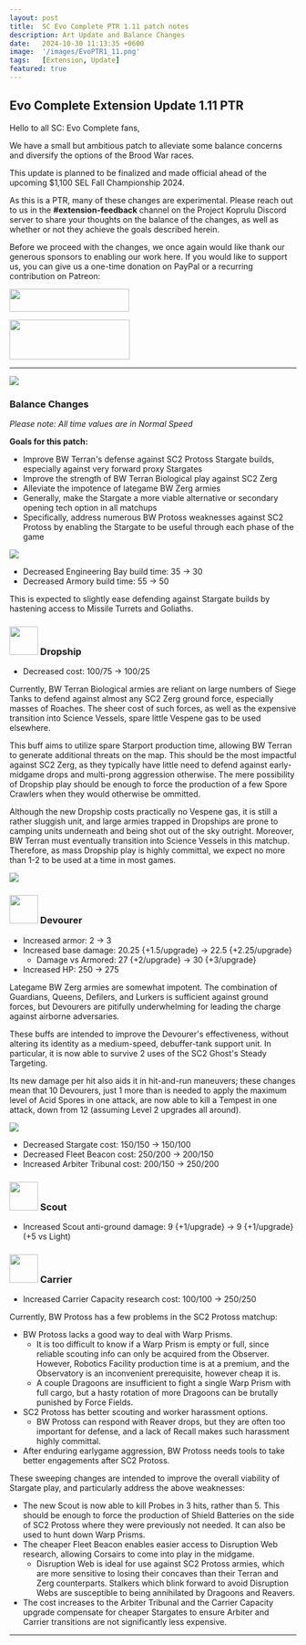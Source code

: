 ```yaml
---
layout: post
title:  SC Evo Complete PTR 1.11 patch notes
description: Art Update and Balance Changes
date:   2024-10-30 11:13:35 +0600
image:  '/images/EvoPTR1_11.png'
tags:   [Extension, Update]
featured: true
---
```


## Evo Complete Extension Update 1.11 PTR

Hello to all SC: Evo Complete fans,

We have a small but ambitious patch to alleviate some balance concerns and diversify the options of the Brood War races.

This update is planned to be finalized and made official ahead of the upcoming $1,100 SEL Fall Championship 2024.

As this is a PTR, many of these changes are experimental. Please reach out to us in the **#extension-feedback** channel on the Project Koprulu Discord server to share your thoughts on the balance of the changes, as well as whether or not they achieve the goals described herein.

Before we proceed with the changes, we once again would like thank our generous sponsors to enabling our work here. If you would like to support us, you can give us a one-time donation on PayPal or a recurring contribution on Patreon:

<a href="https://paypal.me/KopruluKat/"><img src="{{site.baseurl}}/images/blue.png" width="210" height="40"></a> 

<a href="https://www.patreon.com/TeamKopruluSC2"><img src="{{site.baseurl}}/images/becomeAPatronBanner.png" width="211" height="70"></a>

***

![]({{site.baseurl}}/images/Divider_Extension.png)

### Balance Changes
*Please note: All time values are in Normal Speed*

**Goals for this patch:**
- Improve BW Terran's defense against SC2 Protoss Stargate builds, especially against very forward proxy Stargates
- Improve the strength of BW Terran Biological play against SC2 Zerg
- Alleviate the impotence of lategame BW Zerg armies
- Generally, make the Stargate a more viable alternative or secondary opening tech option in all matchups
- Specifically, address numerous BW Protoss weaknesses against SC2 Protoss by enabling the Stargate to be useful through each phase of the game

![]({{site.baseurl}}/images/Divider_Terran.png)

- Decreased Engineering Bay build time: 35 -> 30
- Decreased Armory build time: 55 -> 50

This is expected to slightly ease defending against Stargate builds by hastening access to Missile Turrets and Goliaths.

### <img src="{{site.baseurl}}/images/btn-unit-terran-dropship@scbw.png" width="50" height="50"> Dropship
- Decreased cost: 100/75 -> 100/25

Currently, BW Terran Biological armies are reliant on large numbers of Siege Tanks to defend against almost any SC2 Zerg ground force, especially masses of Roaches. The sheer cost of such forces, as well as the expensive transition into Science Vessels, spare little Vespene gas to be used elsewhere.

This buff aims to utilize spare Starport production time, allowing BW Terran to generate additional threats on the map. This should be the most impactful against SC2 Zerg, as they typically have little need to defend against early-midgame drops and multi-prong aggression otherwise. The mere possibility of Dropship play should be enough to force the production of a few Spore Crawlers when they would otherwise be ommitted.

Although the new Dropship costs practically no Vespene gas, it is still a rather sluggish unit, and large armies trapped in Dropships are prone to camping units underneath and being shot out of the sky outright. Moreover, BW Terran must eventually transition into Science Vessels in this matchup. Therefore, as mass Dropship play is highly committal, we expect no more than 1-2 to be used at a time in most games.

![]({{site.baseurl}}/images/Divider_Zerg.png)

### <img src="{{site.baseurl}}/images/btn-unit-zerg-devourerex3.png" width="50" height="50"> Devourer
- Increased armor: 2 -> 3
- Increased base damage: 20.25 {+1.5/upgrade} -> 22.5 {+2.25/upgrade}
    - Damage vs Armored: 27 {+2/upgrade} -> 30 {+3/upgrade}
- Increased HP: 250 -> 275

Lategame BW Zerg armies are somewhat impotent. The combination of Guardians, Queens, Defilers, and Lurkers is sufficient against ground forces, but Devourers are pitifully underwhelming for leading the charge against airborne adversaries.

These buffs are intended to improve the Devourer's effectiveness, without altering its identity as a medium-speed, debuffer-tank support unit. In particular, it is now able to survive 2 uses of the SC2 Ghost's Steady Targeting.

Its new damage per hit also aids it in hit-and-run maneuvers; these changes mean that 10 Devourers, just 1 more than is needed to apply the maximum level of Acid Spores in one attack, are now able to kill a Tempest in one attack, down from 12 (assuming Level 2 upgrades all around).

![]({{site.baseurl}}/images/Divider_Protoss.png)

- Decreased Stargate cost: 150/150 -> 150/100
- Decreased Fleet Beacon cost: 250/200 -> 200/150
- Increased Arbiter Tribunal cost: 200/150 -> 250/200

### <img src="{{site.baseurl}}/images/btn-unit-protoss-scout@scbw.png" width="50" height="50"> Scout
- Increased Scout anti-ground damage: 9 {+1/upgrade} -> 9 {+1/upgrade} (+5 vs Light)

### <img src="{{site.baseurl}}/images/btn-unit-protoss-carrier@scbw.png" width="50" height="50"> Carrier
- Increased Carrier Capacity research cost: 100/100 -> 250/250

Currently, BW Protoss has a few problems in the SC2 Protoss matchup:

- BW Protoss lacks a good way to deal with Warp Prisms.
    - It is too difficult to know if a Warp Prism is empty or full, since reliable scouting info can only be acquired from the Observer. However, Robotics Facility production time is at a premium, and the Observatory is an inconvenient prerequisite, however cheap it is.
    - A couple Dragoons are insufficient to fight a single Warp Prism with full cargo, but a hasty rotation of more Dragoons can be brutally punished by Force Fields.
- SC2 Protoss has better scouting and worker harassment options.
    - BW Protoss can respond with Reaver drops, but they are often too important for defense, and a lack of Recall makes such harassment highly committal.
- After enduring earlygame aggression, BW Protoss needs tools to take better engagements after SC2 Protoss.

These sweeping changes are intended to improve the overall viability of Stargate play, and particularly address the above weaknesses:

- The new Scout is now able to kill Probes in 3 hits, rather than 5. This should be enough to force the production of Shield Batteries on the side of SC2 Protoss where they were previously not needed. It can also be used to hunt down Warp Prisms.
- The cheaper Fleet Beacon enables easier access to Disruption Web research, allowing Corsairs to come into play in the midgame.
    - Disruption Web is ideal for use against SC2 Protoss armies, which are more sensitive to losing their concaves than their Terran and Zerg counterparts. Stalkers which blink forward to avoid Disruption Webs are susceptible to being annihilated by Dragoons and Reavers.
- The cost increases to the Arbiter Tribunal and the Carrier Capacity upgrade compensate for cheaper Stargates to ensure Arbiter and Carrier transitions are not significantly less expensive.

***

